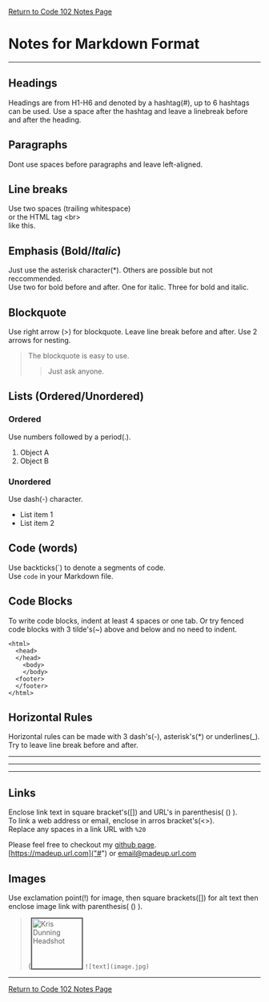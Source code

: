 [Return to Code 102 Notes Page](https://krisdunning.github.io/reading-notes/Code102Notes.html)

# Notes for Markdown Format

*****

## Headings

Headings are from H1-H6 and denoted by a hashtag(#), up to 6 hashtags can be used. 
Use a space after the hashtag and leave a linebreak before and after the heading.

## Paragraphs

Dont use spaces before paragraphs and leave left-aligned. 

## Line breaks

Use two spaces (trailing whitespace)  
or the HTML tag \<br> <br>like this.

## Emphasis (**Bold**/*Italic*)

Just use the asterisk character(\*). Others are possible but not reccommended.  
Use two for bold before and after. One for italic. Three for bold and italic.

## Blockquote

Use right arrow (\>) for blockquote. Leave line break before and after. Use 2 arrows for nesting.  

> The blockquote is easy to use.
>
>> Just ask anyone.  

## Lists (Ordered/Unordered)

### Ordered

Use numbers followed by a period(.).  

1. Object A
2. Object B

### Unordered

Use dash(-) character.  

- List item 1
- List item 2

## Code (words)

Use backticks(\`) to denote a segments of code.  
Use `code` in your Markdown file.

## Code Blocks

To write code blocks, indent at least 4 spaces or one tab. Or try fenced code blocks with 3 tilde's(~) above and below and no need to indent.  

~~~
<html>
  <head>
  </head>
    <body>
    </body>
  <footer>
  </footer>
</html>
~~~

## Horizontal Rules

Horizontal rules can be made with 3 dash's(-), asterisk's(\*) or underlines(\_). Try to leave line break before and after.  

---

***

___

## Links

Enclose link text in square bracket's([]) and URL's in parenthesis( () ).  
To link a web address or email, enclose in arros bracket's(<>).  
Replace any spaces in a link URL with `%20`

Please feel free to checkout my [github page](https://KrisDunning.github.io/reading-notes/ "A portfolio page in progress.").  
[https://madeup.url.com]("#") or <email@madeup.url.com>  

## Images

Use exclamation point(!) for image, then square brackets([]) for alt text then enclose image link with parenthesis( () ).  
> (<img src="https://user-images.githubusercontent.com/87045563/165160299-f951a5df-37ea-48d6-90d0-92d2036feb6f.JPG" width="100" height="100" border="2" 
alt= "Kris Dunning Headshot"> `![text](image.jpg)`

************

[Return to Code 102 Notes Page](https://krisdunning.github.io/reading-notes/Code102Notes.html)  
